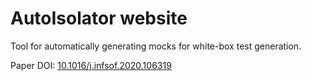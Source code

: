 # AutoIsolator website

Tool for automatically generating mocks for white-box test generation.

Paper DOI: [10.1016/j.infsof.2020.106319](https://doi.org/10.1016/j.infsof.2020.106319)
